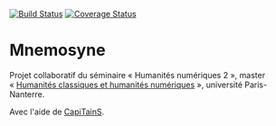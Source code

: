 [![Build Status](https://travis-ci.org/classnum/mnemosyne.svg?branch=master)](https://travis-ci.org/classnum/mnemosyne) [![Coverage Status](https://coveralls.io/repos/github/classnum/mnemosyne/badge.svg)](https://coveralls.io/github/classnum/mnemosyne)

# Mnemosyne

Projet collaboratif du séminaire « Humanités numériques 2 », master « [Humanités classiques et humanités numériques](http://classnum.hypotheses.org) », université Paris-Nanterre.

Avec l'aide de [CapiTainS](http://capitains.org/).
